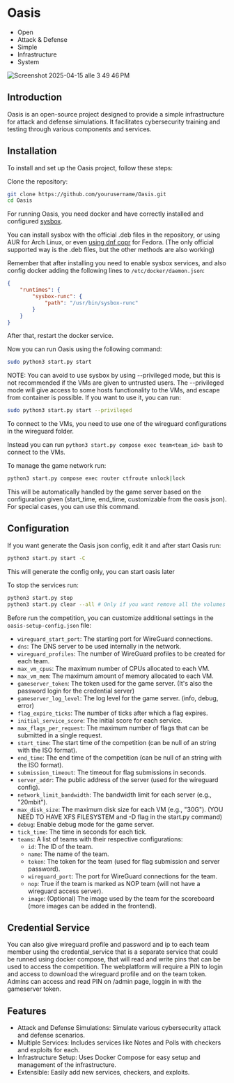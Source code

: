 # Oasis

- Open
- Attack & Defense
- Simple
- Infrastructure
- System

![Screenshot 2025-04-15 alle 3 49 46 PM](https://github.com/user-attachments/assets/4d7eb5be-0246-432d-8039-6d0aa6b55fed)


## Introduction
Oasis is an open-source project designed to provide a simple infrastructure for attack and defense simulations. It facilitates cybersecurity training and testing through various components and services.


## Installation
To install and set up the Oasis project, follow these steps:

Clone the repository:

```bash
git clone https://github.com/yourusername/Oasis.git
cd Oasis
```

For running Oasis, you need docker and have correctly installed and configured [sysbox](https://github.com/nestybox/sysbox).

You can install sysbox with the official .deb files in the repository, or using AUR for Arch Linux, or even [using dnf copr](https://copr.fedorainfracloud.org/coprs/karellen/karellen-sysbox/) for Fedora. (The only official supported way is the .deb files, but the other methods are also working)

Remember that after installing you need to enable sysbox services, and also config docker adding the following lines to `/etc/docker/daemon.json`:
```json
{
    "runtimes": {
        "sysbox-runc": {
            "path": "/usr/bin/sysbox-runc"
        }
    }
}
```

After that, restart the docker service.

Now you can run Oasis using the following command:

```bash
sudo python3 start.py start
```

NOTE: You can avoid to use sysbox by using --privileged mode, but this is not recommended if the VMs are given to untrusted users. The --privileged mode will give
access to some hosts functionality to the VMs, and escape from container is possible. If you want to use it, you can run:

```bash
sudo python3 start.py start --privileged
```

To connect to the VMs, you need to use one of the wireguard configurations in the wireguard folder.

Instead you can run `python3 start.py compose exec team<team_id> bash` to connect to the VMs.

To manage the game network run:

```bash 
python3 start.py compose exec router ctfroute unlock|lock
```

This will be automatically handled by the game server based on the configuration given (start_time, end_time, customizable from the oasis json). For special cases, you can use this command.

## Configuration

If you want generate the Oasis json config, edit it and after start Oasis run:

```bash
python3 start.py start -C
```

This will generate the config only, you can start oasis later

To stop the services run:

```bash
python3 start.py stop
python3 start.py clear --all # Only if you want remove all the volumes and configs
```

Before run the competition, you can customize additional settings in the `oasis-setup-config.json` file:

- `wireguard_start_port`: The starting port for WireGuard connections.
- `dns`: The DNS server to be used internally in the network.
- `wireguard_profiles`: The number of WireGuard profiles to be created for each team.
- `max_vm_cpus`: The maximum number of CPUs allocated to each VM.
- `max_vm_mem`: The maximum amount of memory allocated to each VM.
- `gameserver_token`: The token used for the game server. (It's also the password login for the credential server)
- `gameserver_log_level`: The log level for the game server. (info, debug, error)
- `flag_expire_ticks`: The number of ticks after which a flag expires.
- `initial_service_score`: The initial score for each service.
- `max_flags_per_request`: The maximum number of flags that can be submitted in a single request.
- `start_time`: The start time of the competition (can be null of an string with the ISO format).
- `end_time`: The end time of the competition (can be null of an string with the ISO format).
- `submission_timeout`: The timeout for flag submissions in seconds.
- `server_addr`: The public address of the server (used for the wireguard config).
- `network_limit_bandwidth`: The bandwidth limit for each server (e.g., "20mbit").
- `max_disk_size`: The maximum disk size for each VM (e.g., "30G"). (YOU NEED TO HAVE XFS FILESYSTEM and -D flag in the start.py command)
- `debug`: Enable debug mode for the game server.
- `tick_time`: The time in seconds for each tick.
- `teams`: A list of teams with their respective configurations:
  - `id`: The ID of the team.
  - `name`: The name of the team.
  - `token`: The token for the team (used for flag submission and server password).
  - `wireguard_port`: The port for WireGuard connections for the team.
  - `nop`: True if the team is marked as NOP team (will not have a wireguard access server).
  - `image`: (Optional) The image used by the team for the scoreboard (more images can be added in the frontend).

## Credential Service

You can also give wireguard profile and password and ip to each team member using the credential_service that is a separate
service that could be runned using docker compose, that will read and write pins that can be used to access the competition.
The webplatform will require a PIN to login and access to download the wireguard profile and on the team token.
Admins can access and read PIN on /admin page, loggin in with the gameserver token.

## Features
- Attack and Defense Simulations: Simulate various cybersecurity attack and defense scenarios.
- Multiple Services: Includes services like Notes and Polls with checkers and exploits for each.
- Infrastructure Setup: Uses Docker Compose for easy setup and management of the infrastructure.
- Extensible: Easily add new services, checkers, and exploits.
